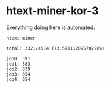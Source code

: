 # htext-miner-kor-3

Everything doing here is automated.

```
htext-miner

total: 3321/4514 (73.57111209570226%)

job0: 591
job1: 583
job2: 839
job3: 654
job4: 654
```